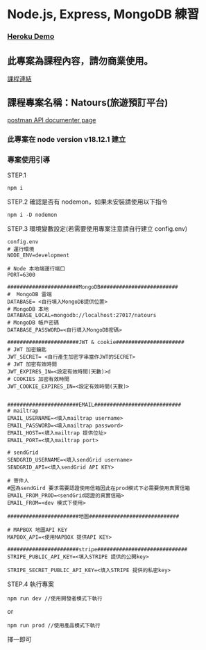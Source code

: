 # Node.js, Express, MongoDB 練習

### [Heroku Demo](https://damp-stream-18294.herokuapp.com/)

## 此專案為課程內容，請勿商業使用。

[課程連結](https://www.udemy.com/course/nodejs-express-mongodb-bootcamp/)

## 課程專案名稱：Natours(旅遊預訂平台)

[postman API documenter page](https://documenter.getpostman.com/view/24644154/2s93m8yLUy)

### 此專案在 node version v18.12.1 建立

### 專案使用引導

STEP.1

```
npm i
```

STEP.2 確認是否有 nodemon，如果未安裝請使用以下指令

```
npm i -D nodemon
```

STEP.3 環境變數設定(若需要使用專案注意請自行建立 config.env)

```
config.env
# 運行環境
NODE_ENV=development

# Node 本地端運行端口
PORT=6300

#######################MongoDB#########################
#  MongoDB 雲端
DATABASE= <自行填入MongoDB提供位置>
# MongoDB 本地
DATABASE_LOCAL=mongodb://localhost:27017/natours
# MongoDB 帳戶密碼
DATABASE_PASSWORD=<自行填入MongoDB密碼>

#######################JWT & cookie######################
# JWT 加密鑰匙
JWT_SECRET= <自行產生加密字串當作JWT的SECRET>
# JWT 加密有效時間
JWT_EXPIRES_IN=<設定有效時間(天數)>d
# COOKIES 加密有效時間
JWT_COOKIE_EXPIRES_IN=<設定有效時間(天數)>


#######################EMAIL############################
# mailtrap
EMAIL_USERNAME=<填入mailtrap username>
EMAIL_PASSWORD=<填入mailtrap password>
EMAIL_HOST=<填入mailtrap 提供位址>
EMAIL_PORT=<填入mailtrap port>

# sendGrid
SENDGRID_USERNAME=<填入sendGrid username>
SENDGRID_API=<填入sendGrid API KEY>

# 寄件人
#因為sendGird 要求需要認證使用信箱因此在prod模式下必需要使用真實信箱
EMAIL_FROM_PROD=<sendGrid認證的真實信箱>
EMAIL_FROM=<dev 模式下使用>

#######################地圖#############################

# MAPBOX 地圖API KEY
MAPBOX_API=<使用MAPBOX 提供API KEY>

#######################stripe#############################
STRIPE_PUBLIC_API_KEY=<填入STRIPE 提供的公開key>

STRIPE_SECRET_PUBLIC_API_KEY=<填入STRIPE 提供的私密key>
```

STEP.4 執行專案

```
npm run dev //使用開發者模式下執行
```

or

```
npm run prod //使用產品模式下執行
```

擇一即可
